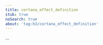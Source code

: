 ```yaml
---
title: cortana_effect_definition
stub: true
noSearch: true
about: 'tag:h3/cortana_effect_definition'
---
```

  ...
  